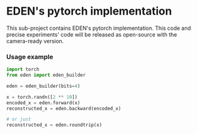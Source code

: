 # EDEN's pytorch implementation

This sub-project contains EDEN's pytorch implementation. This code and precise experiments' code will be released as open-source with the camera-ready version.

### Usage example

```python
import torch
from eden import eden_builder

eden = eden_builder(bits=4)

x = torch.randn([2 ** 10])
encoded_x = eden.forward(x)
reconstructed_x = eden.backward(encoded_x)

# or just
reconstructed_x = eden.roundtrip(x)
```
